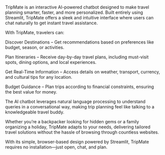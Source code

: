 
TripMate is an interactive AI-powered chatbot designed to make travel planning smarter, faster, and more personalized. Built entirely using Streamlit, TripMate offers a sleek and intuitive interface where users can chat naturally to get instant travel assistance.

With TripMate, travelers can:

Discover Destinations – Get recommendations based on preferences like budget, season, or activities.

Plan Itineraries – Receive day-by-day travel plans, including must-visit spots, dining options, and local experiences.

Get Real-Time Information – Access details on weather, transport, currency, and cultural tips for any location.

Budget Guidance – Plan trips according to financial constraints, ensuring the best value for money.

The AI chatbot leverages natural language processing to understand queries in a conversational way, making trip planning feel like talking to a knowledgeable travel buddy.

Whether you’re a backpacker looking for hidden gems or a family organizing a holiday, TripMate adapts to your needs, delivering tailored travel solutions without the hassle of browsing through countless websites.

With its simple, browser-based design powered by Streamlit, TripMate requires no installation—just open, chat, and plan.
